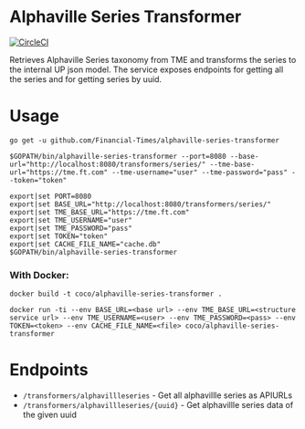 # Alphaville Series Transformer

[![CircleCI](https://circleci.com/gh/Financial-Times/alphaville-series-transformer.svg?style=svg)](https://circleci.com/gh/Financial-Times/alphaville-series-transformer)

Retrieves Alphaville Series taxonomy from TME and transforms the series to the internal UP json model.
The service exposes endpoints for getting all the series and for getting series by uuid.

# Usage
`go get -u github.com/Financial-Times/alphaville-series-transformer`

`$GOPATH/bin/alphaville-series-transformer --port=8080 --base-url="http://localhost:8080/transformers/series/" --tme-base-url="https://tme.ft.com" --tme-username="user" --tme-password="pass" --token="token"`

```
export|set PORT=8080
export|set BASE_URL="http://localhost:8080/transformers/series/"
export|set TME_BASE_URL="https://tme.ft.com"
export|set TME_USERNAME="user"
export|set TME_PASSWORD="pass"
export|set TOKEN="token"
export|set CACHE_FILE_NAME="cache.db"
$GOPATH/bin/alphaville-series-transformer
```

### With Docker:

`docker build -t coco/alphaville-series-transformer .`

`docker run -ti --env BASE_URL=<base url> --env TME_BASE_URL=<structure service url> --env TME_USERNAME=<user> --env TME_PASSWORD=<pass> --env TOKEN=<token> --env CACHE_FILE_NAME=<file> coco/alphaville-series-transformer`

# Endpoints

* `/transformers/alphavillleseries` - Get all alphavillle series as APIURLs
* `/transformers/alphavillleseries/{uuid}` - Get alphavillle series data of the given uuid
